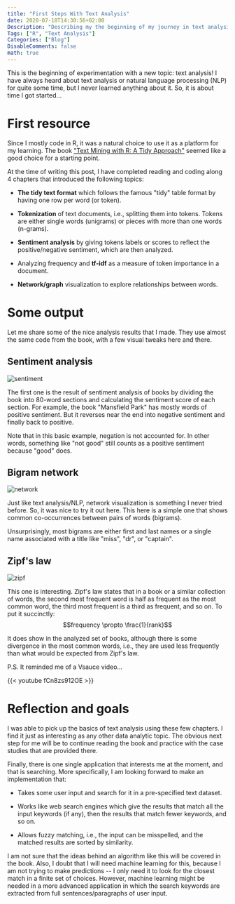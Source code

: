 ```yaml
---
title: "First Steps With Text Analysis"
date: 2020-07-18T14:30:56+02:00
Description: "Describing my the beginning of my journey in text analysis and NLP"
Tags: ["R", "Text Analysis"]
Categories: ["Blog"]
DisableComments: false
math: true
---
```


This is the beginning of experimentation with a new topic: text analysis! I have
always heard about text analysis or natural language processing (NLP) for quite
some time, but I never learned anything about it. So, it is about time I got
started...

# First resource

Since I mostly code in R, it was a natural choice to use it as a platform for my
learning. The book
["Text Mining with R: A Tidy Approach"](https://www.tidytextmining.com/) seemed
like a good choice for a starting point.

<!-- ![](https://www.tidytextmining.com/images/cover.png) -->

At the time of writing this post, I have completed reading and coding along 4
chapters that introduced the following topics:

- **The tidy text format** which follows the famous "tidy" table format by
  having one row per word (or token).

- **Tokenization** of text documents, i.e., splitting them into tokens. Tokens
  are either single words (unigrams) or pieces with more than one words
  (n-grams).

- **Sentiment analysis** by giving tokens labels or scores to reflect the
  positive/negative sentiment, which are then analyzed.

- Analyzing frequency and **tf-idf** as a measure of token importance in a
  document.

- **Network/graph** visualization to explore relationships between words.

# Some output

Let me share some of the nice analysis results that I made. They use almost the
same code from the book, with a few visual tweaks here and there.

## Sentiment analysis

![sentiment](/post/first-steps-with-text-analysis_files/sentiment.png)

The first one is the result of sentiment analysis of books by dividing the book
into 80-word sections and calculating the sentiment score of each section. For
example, the book "Mansfield Park" has mostly words of positive sentiment. But
it reverses near the end into negative sentiment and finally back to positive.

Note that in this basic example, negation is not accounted for. In other words,
something like "not good" still counts as a positive sentiment because "good"
does.

## Bigram network

![network](/post/first-steps-with-text-analysis_files/network.png)

Just like text analysis/NLP, network visualization is something I never tried
before. So, it was nice to try it out here. This here is a simple one that shows
common co-occurrences between pairs of words (bigrams).

Unsurprisingly, most bigrams are either first and last names or a single name
associated with a title like "miss", "dr", or "captain".

## Zipf's law

![zipf](/post/first-steps-with-text-analysis_files/zipf.png)

This one is interesting. Zipf's law states that in a book or a similar
collection of words, the second most frequent word is half as frequent as the
most common word, the third most frequent is a third as frequent, and so on. To
put it succinctly: $$frequency \propto \frac{1}{rank}$$

It does show in the analyzed set of books, although there is some divergence in
the most common words, i.e., they are used less frequently than what would be
expected from Zipf's law.

P.S. It reminded me of a Vsauce video...

{{< youtube fCn8zs912OE >}}

# Reflection and goals

I was able to pick up the basics of text analysis using these few chapters. I
find it just as interesting as any other data analytic topic. The obvious next
step for me will be to continue reading the book and practice with the case
studies that are provided there.

Finally, there is one single application that interests me at the moment, and
that is searching. More specifically, I am looking forward to make an
implementation that:

- Takes some user input and search for it in a pre-specified text dataset.

- Works like web search engines which give the results that match all the input
  keywords (if any), then the results that match fewer keywords, and so on.

- Allows fuzzy matching, i.e., the input can be misspelled, and the matched
  results are sorted by similarity.

I am not sure that the ideas behind an algorithm like this will be covered in
the book. Also, I doubt that I will need machine learning for this, because I am
not trying to make predictions -- I only need it to look for the closest match
in a finite set of choices. However, machine learning might be needed in a more
advanced application in which the search keywords are extracted from full
sentences/paragraphs of user input.
